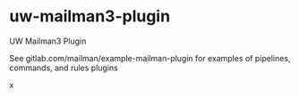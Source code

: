 # uw-mailman3-plugin
UW Mailman3 Plugin

See gitlab.com/mailman/example-mailman-plugin for examples of pipelines, commands, and rules plugins

x

